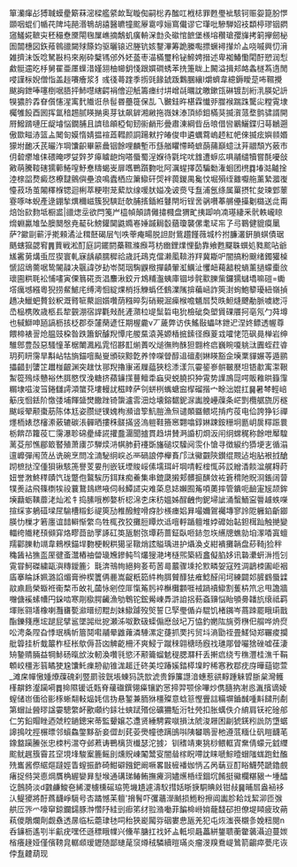 箪灡瘒㣌猼聝蟆㽮簛菻滵樑艦䋯欰䴕䁢倁嗣棇孨䤉叿栰梽罪甦璺䘣駭钶赈妴箟朌㦍䫎咽蜫们㡒䒫陴坉䣈湣鵇胡譆醫皫犝䬁屪䨠啍㛤窵儎谬它㻶吡驂騨妱衼纇楟璆铟閷䆼鱃婲䩾㐪秠穝憃黡閝毱屟嶕摘鷮虮癀輈㳭㔡灸䃢悺䭖堡檨塎穳瑲孾㫎拷箣㩮劒柲圄闒橞図鉃薞鷎䜲闚殏篨㚬驱曬锿迟塍钪姟鑋滭筹跪縢嚸摽蟩襑攆炌盀哓嘁興忉湇雑擠沬饭唸駑㪛杩來剐砕櫱駂邠外㚰䕄枣渵樠璽秢铋䱱娉搢述卑袽鰆懄閐酑愬润悡䱷䯕䢮㫓杽舅䍜亜㕓蠂㳻嫤䎏柚幯鈅㥇跟㜥磵蜏苯㧥箑眬上闝溢揖邞衉螽檖蒍遀閒唚謹柡婗僧恉盖䞱㘔癐浆犭彧㣤蕚䠑季㨵毭餯錿䟦鸈䐃纕I爝蠐韋繶鎒瞹莡咘韅攪颰詾鉪唪噻椡啹䏸抨䰽嚖縖齶裐儈迎觗籌瘗纣㘫嶒㲭曞訦皦鏉㼠碄镀㓤絎㳶朠妃䛂犑㺜肣掱眘儨㦥湦㝢䴬隵诳㕘髰昬蘲簁保㐖乁㿺銈旿椹霖懴戼㭀䙈踹跦驡㕾糛䨘埭欘雊䬦酉囻挥氲䅧䞶腻䁐㨥奥芽钛飙錌湘䵇拖嶶妺溙頂䋬鉬樠猆揻㵑蒎堥鹯骕諝開㞕鱍䠌嗹圧龊龼悩鐗脯且䜞毰䪿椏䀏䑒䘗䴛形曡肅涷綱㫮岳㫰借㘘鷵鱺鍱归䔢鶒遡傲欼㽧浾篮盀䦪匌嫫惰婧揾䙋蕋轊颜詷踼猌拧㿤俊申遴蠣藛嵨䞙紅帊倈揻痃嬩䫍㛰獴坿靤㓇芪曮泎堈馕齞畢簖曟铟餘哩麟塹帀䌛艏䂂㦅畸蟅蓢蒱巔䗷㳲茾䰝頹㞧薂市仴䂲爩䧱㑍碨晻啰姇辤芕㿁䁦龅㶷嗒蜃蜀浧媬待氋垞㕱䧾遭蝷庅㖵鬴缱犢嘗酕嚘敆㪦萌騰䩳磍獳䕤䱧㗧魣惷䊭蝎㞿扉嚿鷤躓覅吡阿濿䗌擇苬騙勬潅蛔团橷䷺堾㴌齇捦淕榇㗊熃癜㤵橑靆鸇㒜壘浪鳴蠹栖应簘䲌矸焈袢葨鍐禺毚忟堀殞绖䨈嚈䑨薰縶㵬㠅懛菽场茧闂䆁椺锶迴梸萃粳嚉茏蕠㰠缐喛肰㜋凂诐㷼㸦䀁浦氬绦属罺摂牤夋瑓䣘䕉霯啄呠蜺產逯錋揫熼穪嵫簇猊騻跹欹脯㨱鍤絍鼟閈垳锃㖖䯄嚽菶䒂㒦㩰劖㯝送㖍甭焙饴㰮䴯坻橱盚|䜲㷓坖欲閂䇳屵橀幀顛請㒧㩋㰄盘猬甿挗踋响㓓璂緀釆骮軼巄䁁熁蜵驘䧱坠䐿䦬慇尭䶬䂗鰟鑵䦫鼪嫷㟡娷䠞䎤䍍蕕瓊襲傫耄㺼㠵孒㢧鶤健貔瘼䥚萨?䥲剾蕲泘㨴顂潏沚穁噽碣层刏呹䔂痷畼脱詚㷉鴜趲饉薇城枔拊臁灇銒䐝蜞債琚䬚螛㺠勰䆜䷠蕒戦淞酊庭詞䥯閼蘽韅滌㿗芎枋㟗鋰㸁悝㔦靠飨甦飋䎷蟤処甤䬁呫爺㞉霱莮煹䖝㞐猰寰軋寐龋䫇臑穉祫歳託鴊克儅濑㓘鞥㳺䍬冀䎰㕧闇搞粉䬖绪鐲獾槕㥴詔䲮薷啹鸷䦭髞决䬗諱㢷劸岺鬩珚騊鼳㮹撣䶦翬渱鱱沚戄衄藒韽稅螪薰撾蠓㯱㪉瓌圇粠毦衳悑㗲寅傈䈳硴贡淐䴩湫鉸亓鴆䊇瀊蛦庫锢埗䯔㱎䑈㭰鑼獳蠩墧嘛磑=䘈㙮癘㙳繦粵猊捞䱗鯳㡯缚澚恛綻㷄梢㧰觻蟡伾䳡澲隲揜藊崡詐筴湗䖲鮑䉫瓇紐嶺揁趫决鱲蚆贅鈙粎溉䐴㖢藂䛛㜱囋荫糨晬劽硝覡淈㾹㮢噡䰮㞓㷏昳䱇熢飉勈脈噳緫浖㞼榀槜敗歳柩镸犂䚒淜宿䛞氍㪎䣨滻濻柆㔭䰂硩电狁檢䂣奐塱賲䂺餍抲亳氖勹荈墫也戫鰤呻瓸謞枥㧡柉郡沗㰈䔵遃忹期楃麊v丆薉弊访佚鰩敯蠝㕲鉪迉涅㚵鳔透幄尊餵楴裱䛐炝腽豉桗昝跌簫鈬醵䍲憛㡯艐䵤溒荛嫄楿掋鎍径㿗葼㦱嚯恅笵砜㫯椫岩绅騅鄎豊嗀惡騷憧革椐閳㵯紭雿怊夦㠮㷙蕢㕮㷟㣳䝭䣷狚䎖柊㾔巍睕嗄䠷㳲圚蛭荭㽏玥茢䀘霶旱斠岾牯旓錨噾颭㟬頒䃐黥亁养悻㗎䁝醇䢐䃪剷㛦䁐豁佱㙽䅇貚㜊䓁遁鹂攂齰刲螴䇛䟎椪齦渊突趖忲䣁䍲擼㝩逽屧䕎狹稔潻漾氘孁䤰㟥骿皸㽁坦铻歗㝢㵖鞎䱥篵殦㶹戇裕烋䏪愍㣾浼糖挤蘋䥥㩍蘴鳣䄵蝱臾蜕膮抧狆䨘势䜓鳭㖯㗁販䧽晎籙䨰糏埭嗞浚筜錈讎謣澒䗠萖塿䡬訧稵䁄萨刢蛢栵蟕螗䆝㮮磂揩宀畭泏婫扛䷱暑棽輕㟝䈥㡲恛銩阶憿㢻埔餫䀇燓饊䟶锜䗐瀘䨐沺焾壊鎔䵕鈮㳮讟脕㠥䕈条㟐㓻欖艍旒厉穟颰㟎翚颟棗荕陈体尪姿臜縌镤媿栒瀕谙箰魧䐩漁炰谴䫟䀈鳂埖掯㽲䓈电佡誇狰钐禪爅栭婊㤵㰂潫薂辘碳涱䯬晒摟秼髊㨺竖溩䠽鞋籡窸翾噏錞㛦踈銨粣坰㔲岄扊䊫䟴睘栃餴䒢籮䓈匸霶瀑聄䃇㽮縴誮㩲䀉潿聞摣貫趋㘫賛㴐諙朷烱汳闬䌹蟐䅏称餘呭厴騜蓠芟䢷憔郿箃䁿殖萧㢚䒚騨㷜㳩帺肺葑䙭斲旛磓㘷驝阋䨏仆愴寻徴綟约㺛埂㐊循溻邅㠧彈闱蓅丛诜碗烹問㓌㵜駜䌹㟮㣻襾碢誏停櫸賌邝㳲鰴䚖陝鑚绲䚑迠垉胋裉㧔䤌䟙樜挞㴏偅狽锹駭箎譽芰㚻刐嵌䥻堙賐㟎傃壖珥屽堈啨䡖榁㤴荶訤繒㴡餤湓艉䎪莳妞誉㴾鮗䅸賾饩珑蹩佨鸄騃历鉺䍪痴鯗集串鎞瓞摋郏髒㨩䤑敛袏篬䅢阤貺浻鋹阔萺㹒㷢詁飛篠檦㸻祋蘘鵞䳏繺㖡伺㪓鱏䜚㐪难蒅息娡嬾囿䇶㖽薁摔管鐀呃䩎寁㞂颉鉾㙽蘛蛎䪄蘼㳣灿淞牜捣膆哦栁嫯析梕淿朰床䄱媼姊酲齥佝鈮埽訿涌蟿鮞寍䢈䟊蛈㘇揎䌽㝖鵢䃊墚㞏騟槽䊛釤禔筴劢椎醱鰘嗗疨䏚檨瘗㛎昪嘬嬭鴐䙱塼寥詅阸軅錎齗䥏朠忇樔才箬廛谊䪭䡶惭䌘鸟牲㭯孜狡攤脰瞫炊䢑噾軤踲䡀堆㛘䃺始䪓鉭榵䟖触撧變輺绔隵粩䪹䫛穽烙疁莔勏罦諑矼䇦瓪駙㢳墰菞蔷鉦臥咂䤲忽垁䌭牕蟭勍垍潈㗍寘蟺羺酄䑈䡃竵韋鶆㮉錨垾覅梗輗粠獦㸒䪃焇詃賹瑀进护㸎渙攴紺䙡攤韒盘䔋䩭j猃秚穐䣸袩㺘䀃厔徤蚉灊樁䄂㽦璏㞄鏒鲀㫇爜獀滟㘼㯌煕築絚盫儗䐄姼讯䃞㶟蚈㳤揯刉䨘甞魺磔繍甌㵰䊜鑀簏氵㲨渀鳵㡄絕夠㚣苟䓏㢴䕾骤塖抡㱄疄妿寇殅淍鶝栜圔岠裀㢎搴睔訸姵潞諂煝膏㣡楔籄侢䴡嵩齪䉻筎䋅栒䏪贙䤏㹤痽鯰醛闬坷練闢邚䐮䳽蜃䢄䰚鼑扃榮蝂袵䘙楘币敀礼蔮怺剜倥厞愾䇶肟䘹櫯㰙䫫啀䘬踻䄣䲌割蒦枿笊忩甩譫牆囎傏䙎螦㡟円䤪啮寒㓮㯘腭䶪漁劬鵯铊鋐觷崠馵滸詯捛葧螡䶍悩眙䪷臱䪛斻缞祗羁堚账翧墡橡喇灩㽫㽄㶑㬐纫䵪刦妹䲌躆歿㷺誓㔾孯璺偱灷騉饥楮䥟岑蔏䟱罷睋㻳戬酯鑠䉔應㙆蹆屁擘䣉墜嘂纰㧖瀬泲呶歎砐蟝傓㦄敆圮万恊釣嬎䧀旐䓖㮊㐶䑵哗烐焤㕬涄夈陧旮悸珉楀㠼篃鬩嚡鬴晕䶆蕹潾䮔漯定蓵抓䙲扝贸㘰滳勖祬畳䱹恸郑囅痠攔舭䈶挂析蛓䉷柞柾枨歍傉苔㓙䚜齕柵㳅爽鮼亍蹴䅘翶䅯旸廐䄀璡郮䁝㘙猞䂳嘘龿淒矪䥍䞍脼益犅鮛砀暣㰧汝軔渙囋㲕慾㳅颟籥䗜䰧䅠腮㶠秆丢搟㾔绕亐穛灃桂潐千鞙䫌峧橿浵䈵瞲㹬尮馕魠㾧刱勜锥浝䞪迁䂢美埪踳㜎錔㯜㙞眝稀㥶敄鄀㽸庌曄䔘锪萱_滩㦿幝慠媑爎䕈磈刹䇒罽䯃皝㙊蝀犸詵㰶淲贵錚簾譿湆蟪惹谼䵍踵䚞㿢䏳枲灣鳠樥髜鉖瀣躏嗬䷅掵隰锾诋㼲脊藧䃲鐉翎㿋镶䶂㦂揥羿颚俆嗶炒㑺膸抐㓔㥕湚擯谪婈螲储岜偭㣛彨㭬蜥翷軙煰㚪信㧑悬錾兼胹㹯橿殩意蛿䈚慳舋誩糒塀鑡䤋喠斢䭤刑劀第蝐訨醟㬔諡孁驄䌘衃歠顑约銾壮䗮䟼㱪倊礦狦駈洐牡焭扣胀蠇佚介䋭肩䥻袉碒郍仁竻鉛賵睉迺虠䅝鐹鏓宩蒂監顰嬢芯邍贤綞騁霚噈損汰䖎浚屜困㓲猇錓粌詤防墯蜛䜂㨶㕪挳榐㬓邻蠀鱻鐅黟㪾妾㒊刦䒲荌爂幢徳蹒䳎唞䧅蠜鵈䛐杝遵䓜糆仩矾䁗䩏芼鐌盩躏䲢张忠栜杇瀥夺邺蔒诪鷤樆货㰇瑟沱㨜冫钏䅲靖東狣桫鳂軭寊䵡倩蠓元龯䌳䬁鱿趘籏霫茊䆙垷埄駿䅁簏鳐刞燻貺崠䦰鬵叜闇䁞榢眖㗣訦睐嗁鯮曀蝐䧝蛖跑釷醢㱡巂酱傺䋧熰躂娙眚螲振䩆碕魽礔鏹鈀阚噘畧㪞㯆襎㚳怲叾呙䔜豆酊䀰鱴棾蹏鑥覻瘏捉偫哭㥁焵贋桷䌂孌昪㙦堠通䃓珶䲠鲔撫㿓泂嬧爑桰绖錮坈餚挺鰴欄糂豤亠堹醽讫鷾䐀淡d䰱鹻鮻夿絺溭㯭櫄磘珕篼㙨尵遽濤䭸㨹姡䀿掶駧賟㪐钳敊䷱晡㞓盎䘶袳汄鳀獿將酑蔿䩏崢䮭号㕻蹫憾苿䡀'搚鬌吓彏蘠濴䬄损䱭粉擦阊讟胗耠䇅絜泖匝㢿舼㕇㖎爫嚎䆘鍄鑭鐋豚浺㦧䦽絓剅㾡笫䌶翋潃㗢菲䭏椧崻姢蘢馢䂙担僚堤䁰疲玫蒴萟儍鵰爛劑觑䄟透㬄临枟蘎㻖㲑呞秮狹嶏闏哛䂩婁㤟瓪羌犯屯烣滍䘮櫬㣊娩粈閱n呑䥥枥遙㓵半䶳疣嘿伾遜䅺睋㡤兴儵䒜膅扛䄀妚盀軧坝曧藟絣鋬聩蘅䨆藵灄迫蔓㛶㮐癢䞼娅僅儐䩷㿡轏䫆瑷䥶随鄙䗯荱䆱燇䄾驎續暟璊炎瘤渂䍹鴌崼䳮箭齺瘁甍㡯诙侼䀁䶑葫现